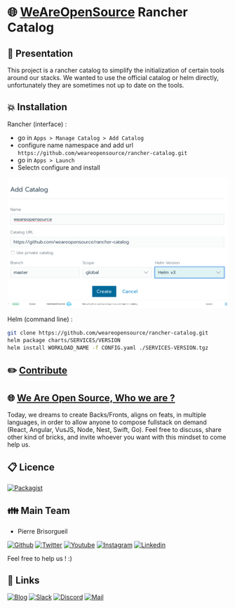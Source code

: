 # :globe_with_meridians: [WeAreOpenSource](https://weareopensource.me) Rancher Catalog

## :book: Presentation

This project is a rancher catalog to simplify the initialization of certain tools around our stacks. We wanted to use the official catalog or helm directly, unfortunately they are sometimes not up to date on the tools.

## :boom: Installation

Rancher (interface) : 

* go in `Apps > Manage Catalog > Add Catalog`
* configure name namespace and add url `https://github.com/weareopensource/rancher-catalog.git`
* go in `Apps > Launch`
* Selectn configure and install

![config01](https://github.com/weareopensource/rancher-catalog/blob/master/images/config01.png?raw=true)
![config02](https://github.com/weareopensource/rancher-catalog/blob/master/images/config02.png?raw=true)

Helm (command line) : 

```bash
git clone https://github.com/weareopensource/rancher-catalog.git
helm package charts/SERVICES/VERSION 
helm install WORKLOAD_NAME -f CONFIG.yaml ./SERVICES-VERSION.tgz 
```


## :pencil2: [Contribute](https://github.com/weareopensource/weareopensource.github.io/blob/master/CONTRIBUTE.md)

## :globe_with_meridians: [We Are Open Source, Who we are ?](https://weareopensource.me)

Today, we dreams to create Backs/Fronts, aligns on feats, in multiple languages, in order to allow anyone to compose fullstack on demand (React, Angular, VusJS, Node, Nest, Swift, Go).
Feel free to discuss, share other kind of bricks, and invite whoever you want with this mindset to come help us.

## :clipboard: Licence

[![Packagist](https://badges.weareopensource.me/packagist/l/doctrine/orm.svg?style=flat-square)](/LICENSE.md)

## :family: Main Team

* Pierre Brisorgueil

[![Github](https://badges.weareopensource.me/badge/Follow-me%20on%20Github-282828.svg?style=flat-square)](https://github.com/PierreBrisorgueil) [![Twitter](https://badges.weareopensource.me/badge/Follow-me%20on%20Twitter-3498db.svg?style=flat-square)](https://twitter.com/pbrisorgueil?lang=fr) [![Youtube](https://badges.weareopensource.me/badge/Watch-me%20on%20Youtube-e74c3c.svg?style=flat-square)](https://www.youtube.com/channel/UCIIjHtrZL5-rFFupn7c3OtA) [![Instagram](https://badges.weareopensource.me/badge/Follow-me%20on%20Instagram-f27231.svg?style=flat-square)](https://www.instagram.com/pierre_brsrgl/) [![Linkedin](https://badges.weareopensource.me/badge/Add-me%20on%20linkedin-006DA9.svg?style=flat-square)](https://www.linkedin.com/in/pierre-brisorgueil/)

Feel free to help us ! :)

## :link: Links

[![Blog](https://badges.weareopensource.me/badge/Read-our%20Blog-1abc9c.svg?style=flat-square)](https://weareopensource.me) [![Slack](https://badges.weareopensource.me/badge/Chat-on%20our%20Slack-d0355b.svg?style=flat-square)](https://join.slack.com/t/weareopensource/shared_invite/zt-62p1qxna-PEQn289qx6mmHobzKW8QFw) [![Discord](https://badges.weareopensource.me/badge/Chat-on%20our%20Discord-516DB9.svg?style=flat-square)](https://discord.gg/U2a2vVm)  [![Mail](https://badges.weareopensource.me/badge/Contact-us%20by%20mail-00a8ff.svg?style=flat-square)](mailto:weareopensource.me@gmail.com?subject=Contact)
